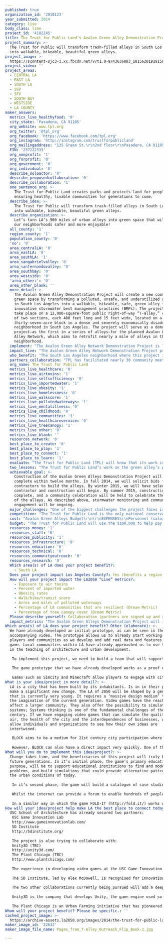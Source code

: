 ```yaml
---
published: true
organization_id: '2018123'
year_submitted: 2014
category: live
body_class: lime
project_id: '4102245'
title: The Trust for Public Land’s Avalon Green Alley Demonstration Project
project_summary: >-
  The Trust for Public will transform trash-filled alleys in South Los Angeles
  into walkable, bikeable, beautiful green alleys.
project_image: >-
  https://scontent-sjc3-1.xx.fbcdn.net/v/t1.0-9/43636083_10156201918159735_997760425149857792_n.jpg?_nc_cat=105&oh=97c670e26a9a708777352a654c8bd0b9&oe=5C486122
project_video: ''
project_areas:
  - CENTRAL LA
  - EAST LA
  - SOUTH LA
  - SGV
  - SFV
  - SOUTH BAY
  - WESTSIDE
  - LA COUNTY
maker_answers:
  metrics_live_healthyfood: '0'
  city_state: 'Pasadena, CA 91105'
  org_website: www.tpl.org
  org_twitter: '@tpl_org'
  org_facebook: 'https://www.facebook.com/tpl.org'
  org_instagram: 'http://instagram.com/trustforpublicland'
  org_mailingaddress: "135 Green St.\r\n2nd floor\r\nPasadena, CA 91105"
  EIN: '237222333'
  org_nonprofit: '1'
  org_forprofit: '0'
  org_government: '0'
  org_individual: '0'
  describe_soloactor: '0'
  describe_proposedcollaboration: '0'
  describe_collaboration: '1'
  one_sentence_org: >-
    The Trust for Public Land creates parks and protects land for people,
    ensuring healthy, livable communities for generations to come.
  describe_idea: >-
    The Trust for Public will transform trash-filled alleys in South Los Angeles
    into walkable, bikeable, beautiful green alleys.
  describe_organization: >-
    Let’s turn LA’s 900 miles of urban alleys into green space that will make
    our neighborhoods safer and more enjoyable!
  all_county: '1'
  region_county: '1'
  population_county: '0'
  'no': '0'
  area_centralLA: '0'
  area_eastLA: '0'
  area_southLA: '1'
  area_sangabrielvalley: '0'
  area_sanfernandovalley: '0'
  area_southbay: '0'
  area_westside: '0'
  'area_other:': '0'
  area_other_blank: ''
  more_detail: >-
    The Avalon Green Alley Demonstration Project will create a new community
    green space by transforming a polluted, unsafe, and underutilized alleyway
    in South Los Angeles into a walkable, bikeable, safe, green alley featuring
    innovative stormwater best management practices (BMPs). The project will
    take place on a 12,000-square-foot public right-of-way “T-alley,” comprised
    of two sections, each 400 feet long and 15 feet wide, located on a
    thirty-seven-acre block in a dense and severely economically disadvantaged
    neighborhood in South Los Angeles. The project will serve as a demonstration
    project—as the first in a series of alleys—for the planned Avalon Green
    Alley Network, which aims to retrofit nearly a mile of alleys in the
    neighborhood.
  implement: "The Avalon Green Alley Network Demonstration Project is leading efforts to green the nearly 900 linear miles of alleys in the City of Los Angeles. These largely overlooked spaces represent nearly 2,400 acres of potentially open space. Project goals include demonstrating innovative and cost-effective means to improving water quality, contributing to the restoration of local ecosystems through the improvement of water quality and conservation of water resources, facilitating investment in green infrastructure through the development, implementation, and testing of new methods for urban greening, and engaging local residents in the design and development of new green spaces within their community.\r\n\r\nThe project will implement replicable low impact development stormwater management measures in a keystone alley that is included within a larger master plan for a local network of green alleys. The Avalon Green Alley Network will retrofit a network of alleys spanning 6 blocks (approximately 37 acres) of the South Los Angeles neighborhood near Avalon Boulevard for improved pedestrian connectivity and integrated stormwater management.\r\n\r\nWithin the Avalon Green Alley Network, The Trust for Public Land and partners will conduct extensive renovation and construction on two alleys (Tier 1) and will complete general improvements throughout the rest of the alleys (Tier 2). Improvements will include replacing dark, impervious pavement with porous, light-colored paving stones that reflect heat and allow water to penetrate rather than running off into sewers; planting the edges of alleys with espaliered fruit trees to make them cooler and more inviting; and adding signs, lighting, and pavement markings to encourage residents to use the alleys as green pathways through the neighborhood. Additional improvements will include native and drought tolerant plantings that will green and beautify the neighborhood, a fitness loop, and a range of techniques to capture and infiltrate stormwater from nearby residences and streets. When complete, the network of green alleys and streets will connect two parks, an elementary school, a high school, shops and businesses, bus stops, and a grocery store.\r\n\r\nThe completion of the Project will serve as a demonstration of stormwater management low impact development interventions that can be replicated in other communities throughout Los Angeles and California.\r\n\r\n"
  impact_live: "The Avalon Green Alley Network Demonstration Project presents a major opportunity to transform blighted, polluted, and overlooked spaces into walkable, bike-able, and playable green spaces, creating new recreational opportunities for residents who have few places for safe outdoor recreation in their neighborhood. The project will serve as a practical improvement to residents’ daily lives, adaptively re-using existing infrastructure to integrate green connecting corridors into the fabric of the neighborhood. The alleys will also create safe routes to school for children. These corridors will serve as vital links between homes, nearby schools, parks, and services. By encouraging walkability within the neighborhood, residents will be less likely to drive to reach nearby destinations, leading to increased opportunities for physical activity, and effectively reducing greenhouse gas emissions and improving air quality.\r\n\r\nEnlivening, renovating, and greening these overlooked corridors will lead to increased usage and stewardship from residents, which will have an important impact on decreasing crime, illegal dumping, and pollution. Community art, native plantings, and natural, edible landscaping will create a welcoming community space. Interpretive signage and design-based information inlaid into the paving will highlight for residents a sense of place within the Los Angeles River Watershed, and educate residents about pollution prevention and green infrastructure benefits. A fitness path through the alley network will make this community green space a nexus for outdoor exercise, positive community interaction, and play. The integration of espaliered fruit trees along the alley walls and fences introduces an agricultural element to a heavily urbanized area. Benefits also include opportunities for residents to engage in community building activities, thus fostering community pride and a sense of ownership. \r\n\r\nIn addition to these benefits to the immediate community, the project will serve as a model for similar dense and residential low-income communities throughout California, and will break new ground in interagency collaborations for the permitting and construction of low-impact development.\r\n"
  who_benefit: "The South Los Angeles neighborhood where this project is located is a Severely Disadvantaged Community where the median household income (MHI) within a half-mile radius of the project site is $31,256 (53 percent of the statewide MHI), and where 6,939 people live below the poverty line.  Residents of this area are disproportionately affected by poor air and water quality, and suffer from high rates of obesity, diabetes, and heart disease. According to the California State Parks Community Fact Finder, the neighborhood surrounding the project site has only one acre of open space per 1,000 people.  \r\n\r\nOn a broader level, the project’s impact on water quality will benefit all of Los Angeles County. Currently, the alleys are used as dumping grounds, leading to the accumulation of various pollutants during dry months, including oil, heavy metals, nutrients, trash, total suspended solids, and bacteria. During rainy months, untreated and contaminated stormwater runoff flows through the alley into storm drains that lead to the Los Angeles River and out to the ocean. Contaminated stormwater runoff is the number one source of ocean pollution in Southern California. Cleaning up the alleys and implementing stormwater capture technologies in them will eliminate a significant source of water pollution. \r\n\r\nThe project will also impact water supply in our drought-stricken region. Los Angeles imports 89% of its water at tremendous environmental and financial cost – the large use of energy in California is pumping water south – and yet we waste almost all of our rainwater. Our city’s stormwater infrastructure was designed with the sole purpose of preventing flooding, and as a result all the rain that falls is quickly funneled into storm drains that empty into the ocean. By implementing stormwater capture elements such as permeable paving in the alleys, rainwater will be able to recharge the local aquifers and increase our local water supply. In the current drought, it is more important than ever to demonstrate sustainable solutions to our water crisis. Ongoing monitoring of the stormwater captured by the alleys will provide valuable information that will be used to inform policy at the local, regional, and state level and will benefit all Californians. \r\n\r\n"
  partners_collaboration: "TPL has facilitated nearly 30 community meetings, platicas and clean-ups since April 2010. Through these meetings, planning events, and alley clean-up activities, the project has engaged the support of the following groups:\r\no\tLos Angeles Conservation Corps –LACC helped TPL organize alley clean-ups at the project site   Partner on the Tree Planting grant and will be helping with outreach, permitting and planting for the new street trees\r\no\tThe Coalition for Responsible Community Development: a nonprofit community development organization in South Los Angeles, is working with TPL on alley clean-ups.\r\no\tCommunity Health Council (CHC)/ Coalition for an Active South Los Angeles: The Avalon Alleys have been highlighted by CASLA as a priority project for improving community health.  TPL participates in monthly meetings with CASLA, a branch of CHC, who will continue to advocate for a network of green alleys in South L.A.\r\no\tFood for Less, the closest and largest grocery store to the project site, has assisted TPL with outreach support and has contributed food and refreshments for community meetings and alley clean-ups.\r\no\tMagnolia Missionary Baptist Church – Located on the southwest corner of the T-alley block, the church has provided free space for hosting community meetings and events. \r\no\tTreePeople, an environmental nonprofit provided support and co-facilitated monthly platicas and co-hosted community tree planting event\r\no\tJefferson High School – Jefferson High School hosts a Green Design Academy, whose students have partnered with TPL on outreach activities.\r\no\tMaya Angelou High School- Hosts monthly platicas and important partner for outreach and student engagement. Three academies within the school participate in clean-up events and will participate in the monitoring of the alleys and on-going tree care for new street trees.\r\no\tCity of Los Angeles Bureau of Sanitation:  Primary partner and support for the project.  BOS will maintain the BMPs and is the key partner for designing and building the alleys \r\no\tCouncil for Watershed Health: Monitoring support for stormwater BMPs\r\no\tCouncil District 9: Important partner and supporter for project.  Essential support with alley closure piece and other logistics and community relations support\r\no\tLos Angeles Police Department:  Attends monthly platicas and works with residents to discuss safety and community issues \r\n"
  org_name: The Trust for Public Land
  metrics_live_healthcare: '0'
  metrics_live_airtoxins: '1'
  metrics_live_selfsufficiency: '0'
  metrics_live_importedwater: '1'
  metrics_live_obesity: '1'
  metrics_live_homelessness: '0'
  metrics_live_walkscore: '1'
  metrics_live_pollutedwaterways: '1'
  metrics_live_mentalillness: '0'
  metrics_live_childhood: '0'
  metrics_live_communities: '1'
  metrics_live_healthcareservice: '0'
  metrics_live_treecanopy: '1'
  metrics_live_other: '0'
  metrics_live_blank: ''
  resources_network: '0'
  best_place_to_create: '0'
  best_place_to_play: '1'
  best_place_to_connect: '1'
  best_place_to_learn: '1'
  evaluate: "The Trust for Public Land (TPL) will know that its work is making a positive difference through evidence of community involvement in the design and construction process; recognition by community members and civic leaders; positive media and press; and through the physical transformation and public use of the alleys. We will assess project progress by how well we are able to meet the following performance standards within the proposed timeline:  the degree to which sustainable design elements are used; the number of community members who engage in the development process; and the number of people who use the alley. Post-occupancy evaluation will include observations and interviews with residents to determine how the elements are perceived and influence the neighborhood’s health, safety, and quality of life. Additional ways we will evaluate the project is the stormwater monitoring activities.  The monitoring activities will document pre and post project water quality outcomes to provide data reference for future LID alley retrofit projects in South Los Angeles.\r\n\r\nThe Council for Watershed Health will work with TPL to conduct monitoring for project effectiveness for 6 months prior to implementation and 12 months after construction completion. TPL will seek additional funding to support up to 4 additional years of monitoring to reach a 5-year benchmark of statistical significance. The proposed 18-month pre- and post-Project monitoring plan will measure the effects of the proposed BMPs on water quality and water supply (such as reduction in peak flows and amount of water infiltrated), as well as measure additional benefits, including social and educational impacts, public health improvements, greenhouse gas reduction, and increased biological diversity resulting from changes to impervious surfaces. \r\n\r\n"
  two_lessons: "The Trust for Public Land’s work on the green alley’s project has been informed by our belief that people need green community spaces to connect with nature and that the community must play an active role designing their local parks and open spaces. \r\n\r\nFor the 80 percent of Americans who live in or near a city, neighborhood parks offer the closest connection to nature. Yet, over two-thirds of the people in Los Angeles don’t live within walking distance of a park. As a result, an entire generation is growing up disconnected from nature and the outdoors, missing out on the fun, fitness, and relaxation that parks provide. In park-poor neighborhoods, children play in streets or vacant lots instead of on grassy meadows or soccer fields. Or they simply stay inside—a national crisis of inactivity that has contributed to higher rates of obesity, diabetes, asthma, anxiety, and depression. \r\n\r\nResearch shows that parks promote public health and revitalize local economies. They make cities more energy-efficient and less vulnerable to the effects of climate change. They connect people to the great outdoors and to each other. But it’s not enough to simply build parks or create open space; the community must be involved from the very beginning for the park to truly serve local needs and for the project to be sustainable in the long run. Each of the parks that we develop represents the local community's voice. To design and construct a park, we engage neighborhoods, including nearby schools, senior centers, churches, families, and local community groups, at every level of the process. The Trust for Public Land has seen that its signature participatory design and community engagement process leads to increased neighborhood cohesion, interconnection, and pride; improved mental, physical, and spiritual health; and empowerment of individuals, who see that their voices can effect concrete change in their own communities.\r\n\r\n"
  achievable_goal: >-
    Construction of the Avalon Green Alleys Demonstration Project will be
    complete within twelve months. In fall 2014, we will solicit bids for
    contractors to build the alleys. By winter 2015, we will have selected a
    contractor and construction will begin. By summer 2015, construction will be
    complete, and a community celebration will be held to celebrate the opening
    of the alleys. As described above, stormwater monitoring and community
    engagement will be ongoing.
  major_challenges: "One of the biggest challenges the project faces is the number of partners, stakeholders, and jurisdictions involved. All of these different groups have different needs and priorities for the project which can range from social, to policy, to practical, such as sanitation and safety.  We are meeting this challenge by being sensitive to all the different priorities and bringing people together to create consensus. We hold monthly meetings to ensure that the community residents who will be using the green alleys and the city agencies that will be maintaining and managing them in the future understand each other and have all of their concerns met. Clear, concise communication has been essential to pulling together the differing needs and perspectives to create a design plan that satisfies everyone.\r\n\r\nAnother challenge has been fostering collaboration between the various government agencies with an interest in the project.  TPL began planning for a cohesive network of green alleys in the Avalon neighborhood in September 2009. Since that time, TPL has developed partnerships with a range of City agencies to align this project within Citywide green infrastructure development and to create strong interagency collaboration. The City of L.A. Department of Recreation and Parks, Department of Transportation, Bureau of Engineering, the fire and police departments, and the CRA all participated in early-stage planning meetings with TPL to identify the Avalon Green Alley as a potential model project. TPL has formed a partnership with the City of L.A. Green Streets Committee, a team of experts from the City’s Departments of Planning and Public Works, and the City’s Green Alleys Subcommittee, comprised of members from the Board of Public Works; Bureau of Sanitation; CRA; Department of Planning; and USC Center for Sustainability. Planning efforts included multiple coordination meetings with agency partners and stakeholders, community workshops, and design review meetings. Through these coordination meetings, participating agencies and nonprofits have worked together to define roles and responsibilities, review the concept design, and ensure that all elements of the proposed green alley comply with the goals and regulations of each agency.\r\n"
  competition: "The Trust for Public Land is the only national conservation organization with a land-for-people mission. It is our goal to put a park, playground, or natural area within a 10-minute walk of all Americans. Each of our projects is open to the public, and we serve residents of and visitors of all ages, backgrounds, and abilities. Benefits of our work include: improving air and water quality, mitigating climate change, protecting habitat, and creating public access to nature and recreation. We work on the ground in Los Angeles County, collaborating with public agencies, nonprofits, community groups, and local residents to create parks and conserve land for people.\r\n\r\nWe are the only national conservation organization doing the complex work of bringing people together to create parks, playgrounds, community gardens, and preserving open space in densely populated urban areas.  During the past 40 years, The Trust for Public Land has created or protected more than a thousand city parks, natural areas, playgrounds, greenways, and community gardens in dozens of cities across the country.\r\n\r\nThe Avalon Green Alley Network Demonstration Project is pioneering work in the areas of stormwater capture and greening urban infrastructure. It represents the very first green alley network to be implemented in South Los Angeles, the first alley retrofit in Los Angeles to incorporate greening, and the first to demonstrate the potential of green alleys to transform residential areas of significant density and poverty. As such, this project has the potential to have regional, statewide, and national impact on innovative green infrastructure and urban greening measures.\r\n"
  cost: "Avalon Green Alleys Budget\r\n\r\nEXPENSES\r\nPersonnel (salary and benefits) \t\t\t\t\t$401,000\r\nOffice Expenses (rent, telecom, utilities, insurance, etc.) \t\t$80,000\r\nOther Expenses (printing, postage, travel, etc.) \t\t\t$20,000\r\nProgram Reinvestment & Expansion* \t\t\t\t$188,000\r\nManagement & Program Services** \t\t\t\t\t$120,000\r\n\r\nProfessional Services\r\nDesign & Construction Documents \t\t\t\t\t$192,000\r\nBid Review and Construction Coordination \t\t\t\t$54,000\r\nStormwater Design and Monitoring \t\t\t\t\t$228,000\r\nIrrigation Maintenance \t\t\t\t\t\t$45,000\r\nOther Professional Services \t\t\t\t\t\t$51,000\r\nSubtotal Professional Services \t\t\t\t\t$570,000\r\n\r\nConstruction & Site Improvements (includes contingency)\r\nGeneral Requirements, Permits, Testing \t\t\t\t$337,000\r\nDemolition & Earthwork \t\t\t\t\t\t$410,000\r\nHardscape \t\t\t\t\t\t\t\t$1,280,000\r\nLandscape \t\t\t\t\t\t\t\t$44,000\r\nSubdrainage \t\t\t\t\t\t\t\t$223,000\r\nWater Monitoring Equipment \t\t\t\t\t$71,000\r\nOther Features (lighting, signage, art etc.) \t\t\t\t$206,000\r\nSubtotal Construction \t\t\t\t\t\t$2,571,000\r\nTOTAL EXPENSES \t\t\t\t\t\t$3,950,000\r\n\r\nSUPPORT\r\nPublic Funding\r\nLos Angeles Community Redevelopment Agency (awarded) \t\t\t275,000\r\nLos Angeles Bureau of Sanitation ‐ Stormwater Grant Program (awarded) \t\t1,906,000\r\nLos Angeles Bureau of Sanitation ‐ Proposition O (awarded) \t\t\t612,000\r\nState of California Urban Greening Grant (awarded) \t\t\t\t400,000\r\nLos Angeles County (awarded) \t\t\t\t\t\t\t142,000\r\n\r\nPrivate Funding\r\nNational Fish & Wildlife Foundation (awarded) \t\t\t\t\t50,000\r\nThe JIB Fund (awarded) \t\t\t\t\t\t\t\t90,000\r\nOther Private Funding (awarded) \t\t\t\t\t\t\t16,000\r\nThe Trust for Public Land Investment*** \t\t\t\t\t\t25,000\r\nAdditional Funding Needed \t\t\t\t\t\t\t\t434,000\r\nTOTAL SUPPORT \t\t\t\t\t\t\t\t\t3,950,000\r\n\r\n* Program Reinvestment & Expansion – Covers initial program development and implementation, program evaluation, planning for future parks, and program expansion.\r\n** Management & Program Services – Services provided to the program (project), including administration and finance, marketing and public affairs, human resources, information technology, and organizational leadership.\r\n*** Trust for Public Land Project Investment – Unrestricted revenue dedicated to this project by the Trust for Public Land.\r\n\r\nIn addition to the public and private grants listed above, the project is supported by donations from The Trust for Public Land’s Board of Directors and individual members, which will be used to offset any funding shortfall. \r\n\r\n"
  budget: "The Trust for Public Land will use the $100,000 to help pay for staff time associated with project management and general coordination on the alleys, as well as community outreach, planning, and supervision of the construction of the entire project.\r\n\r\nBecause of the many economic, social, and safety challenges in the Avalon community, The Trust for Public Land has significantly invested in community engagement for this project. We created a core neighborhood “Green Team” to provide leadership on community outreach and tree care; hold monthly meetings to engage residents, students, community groups, and the Los Angeles Police Department; and host clean-ups and tree-planting days, which more than 300 people have attended to date.\r\n\r\nThe majority of hard costs for the Avalon Green Alleys Demonstration Project are covered by highly restricted public grants. Having unrestricted private funds that could be spent entirely on the personnel expenses associated with community outreach would be tremendously beneficial to the project.\r\n"
  resources_money: '1'
  resources_staff: '0'
  resources_publicity: '1'
  resources_infrastructure: '0'
  resources_education: '0'
  resources_technical: '0'
  resources_communityoutreach: '0'
  resources_research: '0'
  Which area(s) of LA does your project benefit?:
    - South LA
  Does your project impact Los Angeles County?: Yes (benefits a region of LA County)
  How will your project impact the LA2050 “Live” metrics?:
    - Exposure to air toxins
    - Percent of imported water
    - Obesity rates
    - Walk/bike/transit score
    - Acres and miles of polluted waterways
    - Percentage of LA communities that are resilient (Dream Metric)
    - Percentage of tree canopy cover (Dream Metric)
  Please describe yourself: Collaboration (partners are signed up and ready to hit the ground running!)
  impact_metrics: "The Avalon Green Alleys Demonstration Project will impact LA 2050’s LIVE metrics in the following ways:\r\n\r\nExposure to air toxins: by increasing opportunities for residents to safely walk and bike as their primary means of transportation, car use will decrease and air quality will improve.\r\n\r\nPercent of imported water: the alleys will capture and infiltrate stormwater, allowing it to recharge our local aquifers and thereby reducing the need for imported water.\r\n\r\nObesity rates: the green alleys will increase opportunities for exercise and will provide a source of fresh fruit for neighborhood residents.\r\n\r\nWalk/bike/transit score: the neighborhood’s walk/bike/transit score will improve as residents are able to safely walk and ride bikes to school, work, and around their community.\r\n\r\nAcres and miles of polluted waterways: by capturing stormwater and preventing pollutants from being flushed down the storm drains, Los Angeles area waterways will be cleaner.\r\n\r\nPercentage of LA communities that are resilient (Dream Metric): the alleys will increase the South Los Angeles’s resilience by decreasing their reliance on cars, creating opportunities for exercise and safe routes to school and work, reducing crime, creating a more beautiful neighborhood, and strengthening community bonds.\r\n\r\nPercentage of tree canopy cover: the project will increase tree canopy cover by planting 250 trees.\r\n\r\n"
Which area(s) of LA does your project benefit? Other (elaborate): >-
  We have already developed an initial prototype, as can be seen in the
  accompanying video. The prototype allows us to already start working with
  players and communities as we develop and add real data and features to the
  game. Local communities within LA have already approached us to use the game
  in the teaching of architecture and urban development. 
   
   To implement this project, we need to build a team that will support the current development team, primarily by going into the community, and connecting with people in education, design, and urban planning, and also to source real data to create accurate simulations. 
   
   The game prototype that we have already developed works as a proof of concept; Players can easily simulate urban environments and come to understand the interdependencies of different elements. The game encourages the player to improve the quality of urban space and learn the needs of other actors in the city.
   
   Games such as Simcity and Minecraft allow players to engage with city simulations or digital design, but we currently do not have an accessible game that can connect players with the real implications of products, of architecture and the city. BLOCK will breach the digital with the physical and allow anyone to become an active participant in the LA of 2050. The current Gamescapes research led by Jose Sanchez at USC School of Architecture, has been developed over the past 2 years, to create the tools and the framework to make this game possible.
What is your idea/project in more detail?: >-
  LA is a city that has been built by its inhabitants. Is in in their power to
  make a significant new change. The LA of 2050 will be shaped by a generation
  that is currently very young. It requires a ‘massive design medium’ to expand
  the imagination of the current generation. Video games have the reach to
  affect a larger community. They also offer the possibility to simulate
  systems; Systems thinking is one of the fundamental challenges of the 21st
  century. If we have engaging video games that can simulate the quality of the
  air, the health of the city and the interdependences of businesses, we can
  allow individuals and organizations to see how their own ideas are
  intertwined.
   
   BLOCK aims to be a medium for 21st century city participation where we could crowd-source the models for the LA of 2050. 
   
   However, BLOCK can also have a direct impact very quickly. One of the stages of the project is to model a series of case studies of cities and neighbourhoods that work with ideas of ecology, generating patterns of sustainability. These patterns will be included in the game as examples, and would enable anyone to learn how to implement already working solutions. Think of it as an interactive recipe book for a healthy Los Angeles.
What will you do to implement this idea/project?: >-
  Change takes time, and the beneficiaries of this project will truly be near
  future generations. In it’s initial phase, the game’s primary educational
  purpose, will be to support educational institutions to find and model urban
  problems, and build simulations that could provide alternative patterns for
  the urban conditions of today.
   
   In it’s second phase, the game will build a catalogue of case studies of established urban problems and possible solutions. The game will show that it can model existing and envisioned city configurations, and also demonstrate how they could operate. This will connect a gamer community with architects and city planners.
   
   Whilst the internet can provide a forum to enable hundreds of people to play and suggest great ideas to a particular problem, is can be difficult to know if the ideas are feasible or if they are missing other information that render them irrelevant. By developing BLOCK, citizens will be armed with the tools to create city simulations themselves, and ideas will be in a format that any authority could implement. The challenge of the project is to go ‘from Gaming to Making’.
   
   In a similar way in which the game FOLD-IT (http://fold.it/) works with a community of players to advance the science of protein folding and cure diseases, BLOCK will bring the problem of urban health and ecological urbanism to a massive community of players that can collectively be smarter than a state of the art algorithm.
How will your idea/project help make LA the best place to connect today? In LA2050?: |-
  USC School of Architecture has already secured two partners:
   USC Game Innovation Lab
   http://www.gameinnovationlab.com/
   5D Institute
   http://5dinstitute.org/
   
   The project is also trying to collaborate with:
   Unity3D (TBC)
   http://unity3d.com/
   The Plant Chicago (TBC)
   http://www.plantchicago.com/
   
   The experience in developing video games at the USC Game Innovation Lab led by Tracy Fullerton, will be a critical assessment to the work developed. They posses a fundamental expertise in all areas of game development and will certainly push the game to be meaningful and accomplish its goals.
   
   The 5D Institute, led by Alex McDowell, is recognised for innovation in narrative structures. They will be a key collaborator to define the rhetoric of the project to generate player engagement. The ecological narrative of the game needs to be strong and accessible and the 5D Institute will support us to achieve this goal.
   
   The two other collaborations currently being pursued will add a deeper expertise to the game: 
   
   Unity3D is the company that develops Unity, the game engine used so far for the development of BLOCK. We are in conversation with them for technical support for this project.
   
   The Plant Chicago is an Urban Farming initiative that has pioneered an ecological urban farm concept that eliminates the idea of waste by establishing the interdependence of productive units. They posses a unique expertise and have been a great inspiration to the project. In collaborating with The Plant Chicago, we hope to use them as a case study and implement several other concepts similar to theirs within the game.
Whom will your project benefit? Please be specific.: ''
cached_project_image: >-
  https://archive-assets.la2050.org/images/2014/the-trust-for-public-lands-avalon-green-alley-demonstration-project/scontent-sjc3-1.xx.fbcdn.net/v/t1.0-9/43636083_10156201918159735_997760425149857792_n.jpg
maker_image_id: '22632'
maker_image_file_name: Pages_from_T-Alley_Outreach_Flip_Book-2.jpg

---
```


